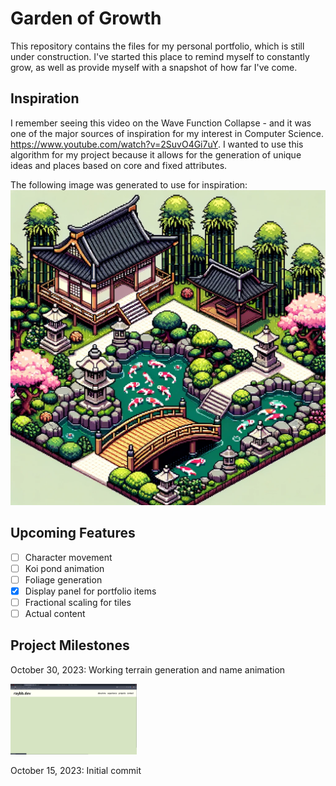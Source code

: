 # Garden of Growth

This repository contains the files for my personal portfolio, which is still
under construction. I've started this place to remind myself to constantly grow,
as well as provide myself with a snapshot of how far I've come.

## Inspiration

I remember seeing this video on the Wave Function Collapse - and it was one of
the major sources of inspiration for my interest in Computer Science.
https://www.youtube.com/watch?v=2SuvO4Gi7uY. I wanted to use this algorithm for
my project because it allows for the generation of unique ideas and places based
on core and fixed attributes.

The following image was generated to use for inspiration:
![design2](https://raw.githubusercontent.com/raybbian/garden-of-growth/master/planning/design2.webp)

## Upcoming Features

- [ ] Character movement
- [ ] Koi pond animation
- [ ] Foliage generation
- [x] Display panel for portfolio items
- [ ] Fractional scaling for tiles
- [ ] Actual content

## Project Milestones

October 30, 2023: Working terrain generation and name animation

<img src="/assets/devlog/tiles-name-demo.gif" width="40%" height="40%"/>

October 15, 2023: Initial commit
